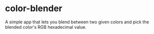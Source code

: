 # color-blender
A simple app that lets you blend between two given colors and pick the blended color's RGB hexadecimal value.

